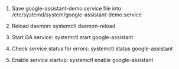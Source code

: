1) Save google-assistant-demo.service file into:
/etc/systemd/system/google-assistant-demo.service

2) Reload daemon:
systemctl daemon-reload

3) Start GA service:
systemctl start google-assistant

4) Check service status for errors:
systemctl status google-assistant

5) Enable service startup:
systemctl enable google-assistant
